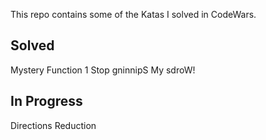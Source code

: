 This repo contains some of the Katas I solved in CodeWars.

Solved
-------------------------------------
Mystery Function 1
Stop gninnipS My sdroW!



In Progress
-------------------------------------
Directions Reduction
